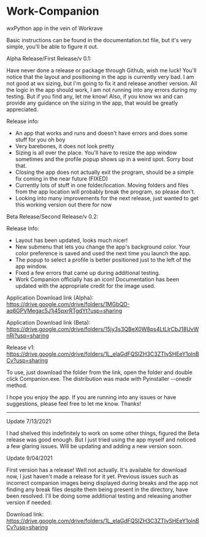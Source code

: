 # Work-Companion
wxPython app in the vein of Workrave


Basic instructions can be found in the documentation.txt file, but it's very simple, you'll be able to figure it out.


Alpha Release/First Release/v 0.1:

Have never done a release or package through Github, wish me luck!
You'll notice that the layout and positioning in the app is currently very bad. I am not good at wx sizing, but I'm going to fix it and release another version.
All the logic in the app should work, I am not running into any errors during my testing. But if you find any, let me know!
Also, if you know wx and can provide any guidance on the sizing in the app, that would be greatly appreciated.

Release info:
* An app that works and runs and doesn't have errors and does some stuff for you oh boy
* Very barebones, it does not look pretty
* Sizing is all over the place. You'll have to resize the app window sometimes and the profile popup shows up in a weird spot. Sorry bout that.
* Closing the app does not actually exit the program, should be a simple fix coming in the near future (FIXED)
* Currently lots of stuff in one folder/location. Moving folders and files from the app location will probably break the program, so please don't.
* Looking into many improvements for the next release, just wanted to get this working version out there for now



Beta Release/Second Release/v 0.2:


Release Info:

* Layout has been updated, looks much nicer!
* New submenu that lets you change the app's background color. Your color preference is saved and used the next time you launch the app.
* The popup to select a profile is better positioned just to the left of the app window.
* Fixed a few errors that came up during additional testing.
* Work Companion officially has an icon! Documentation has been updated with the appropriate credit for the image used.






Application Download link (Alpha): https://drive.google.com/drive/folders/1MGbQD-aq6GPVMegac5J1j45pxrRTgdYt?usp=sharing

Application Download link (Beta): https://drive.google.com/drive/folders/15jy3s3QBeX0W8ps4LtLlrCbJ18UvWnRj?usp=sharing

Release v1: https://drive.google.com/drive/folders/1L_elaGdFQSIZH3C3ZTIvSHEeY1olnBCv?usp=sharing

To use, just download the folder from the link, open the folder and double click Companion.exe. The distribution was made with Pyinstaller --onedir method.


I hope you enjoy the app. If you are running into any issues or have suggestions, please feel free to let me know. Thanks!

------------------------------------------------------------------------------------------------------------------------------------------------------------
Update 7/13/2021

I had shelved this indefinitely to work on some other things, figured the Beta release was good enough. But I just tried using the app myself and noticed a few glaring issues. Will be updating and adding a new version soon.


Update 9/04/2021

First version has a release! Well not actually. It's available for download now, I just haven't made a release for it yet. Previous issues such as incorrect companion images being displayed during breaks and the app not finding any break files despite them being present in the directory, have been resolved. I'll be doing some additional testing and releasing another version if needed.


Download link: https://drive.google.com/drive/folders/1L_elaGdFQSIZH3C3ZTIvSHEeY1olnBCv?usp=sharing
